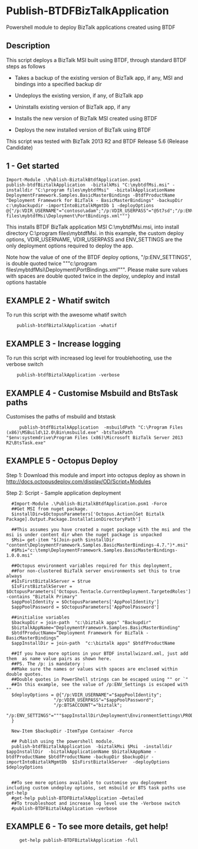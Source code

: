 # Publish-BTDFBizTalkApplication
Powershell module to deploy BizTalk applications created using BTDF

## Description
This script deploys a BizTalk MSI built using BTDF, through standard BTDF steps as follows

- Takes a backup of the existing version of BizTalk app, if any, MSI and bindings into a specified backup dir
   
- Undeploys the existing version, if any, of BizTalk app
    
- Uninstalls existing version of BizTalk app, if any
    
- Installs the new version of BizTalk MSI created using BTDF
    
- Deploys the new installed version of BizTalk using BTDF

This script was tested with BizTalk 2013 R2 and BTDF Release 5.6 (Release Candidate)




##  1 - Get started

    Import-Module .\Publish-BiztalkBtdfApplication.psm1 
    publish-btdfBiztalkApplication  -biztalkMsi "C:\mybtdfMsi.msi" -installdir "C:\program files\mybtdfMsi"  -biztalkApplicationName DeploymentFramework.Samples.BasicMasterBindings -BtdfProductName "Deployment Framework for BizTalk - BasicMasterBindings" -backupDir c:\mybackupdir -importIntoBiztalkMgmtDb 1 -deployOptions @{"/p:VDIR_USERNAME"="contoso\adam";"/p:VDIR_USERPASS"="@5t7sd";"/p:ENV_SETTINGS"="""c:\program files\mybtdfMsi\Deployment\PortBindings.xml"""} 


This installs BTDF BizTalk application MSI C:\mybtdfMsi.msi, into install directory C:\program files\mybtdfMsi. in this example, the custom deploy options,  VDIR_USERNAME, VDIR_USERPASS and ENV_SETTINGS are the only deployment options required to deploy the app.
 
Note how the value of one of the BTDF deploy options, "/p:ENV_SETTINGS", is double quoted twice """c:\program files\mybtdfMsi\Deployment\PortBindings.xml""". Please make sure values with spaces are double quoted twice in the deploy, undeploy and install options hastable
    

## EXAMPLE 2 - Whatif switch
To run this script with the awesome whatif switch

        publish-btdfBiztalkApplication -whatif
  
## EXAMPLE 3 - Increase logging
To run this script with increased log level for troublehooting, use the verbose switch

        publish-btdfBiztalkApplication -verbose

## EXAMPLE 4 - Customise Msbuild and BtsTask paths
Customises the paths of msbuild and btstask 

         publish-btdfBiztalkApplication  -msbuildPath "C:\Program Files (x86)\MSBuild\12.0\Bin\msbuild.exe" -btsTaskPath "$env:systemdrive\Program Files (x86)\Microsoft BizTalk Server 2013 R2\BtsTask.exe"

## EXAMPLE 5 - Octopus Deploy
Step 1: Download this module and import into octopus deploy as shown in http://docs.octopusdeploy.com/display/OD/Script+Modules
 

Step 2: Script - Sample application deployment

      #Import-Module .\Publish-BiztalkBtdfApplication.psm1 -Force
      ##Get MSI from nuget package. 
      $installDir=$OctopusParameters['Octopus.Action[Get Biztalk Package].Output.Package.InstallationDirectoryPath']
       
      ##This assumes you have created a nuget package with the msi and the msi is under content dir when the nuget package is unpacked
      $Msi= get-item "$(Join-path $installDir "content\DeploymentFramework.Samples.BasicMasterBindings-4.7.")*.msi"
      #$Msi="c:\temp\DeploymentFramework.Samples.BasicMasterBindings-1.0.0.msi"
       
      ##Octopus environment variables required for this deployment, 
      ##For non-clustered BizTalk server environments set this to true always
      #$IsFirstBiztalkServer = $true
      $IsFirstBiztalkServer = $OctopusParameters['Octopus.Tentacle.CurrentDeployment.TargetedRoles'] -contains "Biztalk Primary"
      $appPoolIdentity = $OctopusParameters['AppPoolIdentity']
      $appPoolPassword = $OctopusParameters['AppPoolPassword']
       
      ##initialise variables
      $backupDir = join-path  "c:\biztalk apps" "Backupdir"
      $biztalkAppName="DeploymentFramework.Samples.BasicMasterBinding"
      $btdfProductName=”Deployment Framework for BizTalk - BasicMasterBindings”
      $appInstallDir = join-path  "c:\biztalk apps" $btdfProductName
       
      ##If you have more options in your BTDF installwizard.xml, just add them  as name value pairs as shown here. 
      ##PS. The /p: is mandatory :
      ##Make sure the names or values with spaces are enclosed within double quotes. 
      ##Double quotes in PowerShell strings can be escaped using "" or `"
      ##In this example, see the value of /p:ENV_Settings is escaped with ""
      $deployOptions = @{"/p:VDIR_USERNAME"="$appPoolIdentity";
                      "/p:VDIR_USERPASS"="$appPoolPassword";
                      "/p:BTSACCOUNT"="biztalk";
                      "/p:ENV_SETTINGS"="""$appInstallDir\Deployment\EnvironmentSettings\PROD_settings.xml"""
      } 
       
      New-Item $backupDir -ItemType Container -Force 
       
      ## Publish using the powershell module.
      publish-btdfBiztalkApplication  -biztalkMsi $Msi  -installdir  $appInstallDir  -biztalkApplicationName $biztalkAppName -btdfProductName $btdfProductName -backupDir $backupDir -importIntoBiztalkMgmtDb  $IsFirstBiztalkServer  -deployOptions  $deployOptions 
       
       
      ##To see more options available to customise you deployment including custom undeploy options, set msbuild or BTS task paths use get-help 
      #get-help publish-BTDFBiztalkApplication –Detailed
      ##To troubleshoot and increase log level use the -Verbose switch
      #publish-BTDFBiztalkApplication –verbose


## EXAMPLE 6  - To see more details, get help!
         
         get-help publish-BTDFBiztalkApplication -full
         
